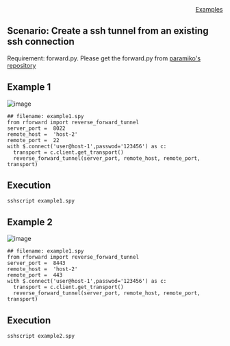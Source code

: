 <div style="text-align:right"><a href="./index">Examples</a></div>

## Scenario: Create a ssh tunnel from an existing ssh connection

Requirement: forward.py. Please get the forward.py from [paramiko's repository](https://github.com/paramiko/paramiko/blob/main/demos/forward.py)

## Example 1

![image](https://user-images.githubusercontent.com/4695577/198820453-23c3f2d7-4131-4f14-a5ec-94555cd3858e.png)


```
## filename: example1.spy
from rforward import reverse_forward_tunnel
server_port =  8022
remote_host =  'host-2'
remote_port =  22
with $.connect('user@host-1',passwod='123456') as c:
  transport = c.client.get_transport()
  reverse_forward_tunnel(server_port, remote_host, remote_port, transport)
```

## Execution
```
sshscript example1.spy
```


## Example 2
![image](https://user-images.githubusercontent.com/4695577/198820535-6c809f7e-0490-4de1-89c7-fed36943707b.png)

```
## filename: example1.spy
from rforward import reverse_forward_tunnel
server_port =  8443
remote_host =  'host-2'
remote_port =  443
with $.connect('user@host-1',passwod='123456') as c:
  transport = c.client.get_transport()
  reverse_forward_tunnel(server_port, remote_host, remote_port, transport)
```

## Execution
```
sshscript example2.spy
```

